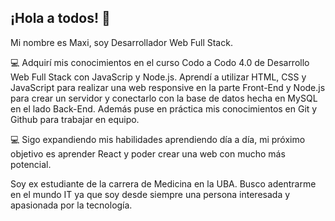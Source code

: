 ## ¡Hola a todos! 👋

Mi nombre es Maxi, soy Desarrollador Web Full Stack.

💻 Adquirí mis conocimientos en el curso Codo a Codo 4.0 de Desarrollo Web Full Stack con JavaScrip y Node.js. Aprendí a utilizar HTML, CSS y JavaScript para realizar una web responsive en la parte Front-End y Node.js para crear un servidor y conectarlo con la base de datos hecha en MySQL en el lado Back-End. Además puse en práctica mis conocimientos en Git y Github para trabajar en equipo.

💻 Sigo expandiendo mis habilidades aprendiendo día a día, mi próximo objetivo es aprender React y poder crear una web con mucho más potencial.

Soy ex estudiante de la carrera de Medicina en la UBA. Busco adentrarme en el mundo IT ya que soy desde siempre una persona interesada y apasionada por la tecnología.

<!--
**maxiderecho/maxiderecho** is a ✨ _special_ ✨ repository because its `README.md` (this file) appears on your GitHub profile.

Here are some ideas to get you started:

- 🔭 I’m currently working on ...
- 🌱 I’m currently learning ...
- 👯 I’m looking to collaborate on ...
- 🤔 I’m looking for help with ...
- 💬 Ask me about ...
- 📫 How to reach me: ...
- 😄 Pronouns: ...
- ⚡ Fun fact: ...
-->
